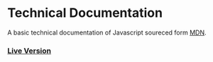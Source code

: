 # Technical Documentation
A basic technical documentation of Javascript soureced form [MDN](https://developer.mozilla.org/en-US/docs/Web/javascript).

### [Live Version](https://tech-doc.now.sh)
